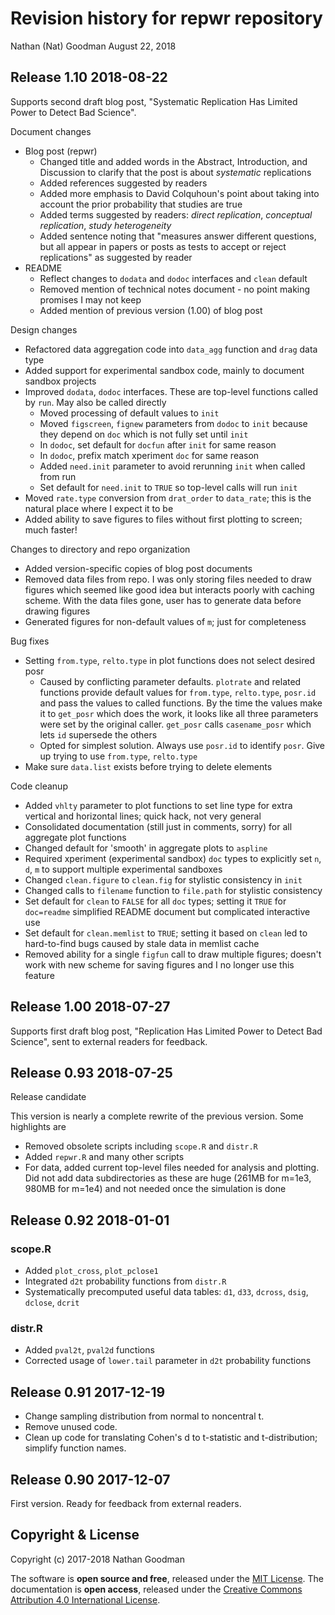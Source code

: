Revision history for repwr repository
================
Nathan (Nat) Goodman
August 22, 2018

<!-- NEWS.md is generated from NEWS.Rmd. Please edit that file -->
Release 1.10 2018-08-22
-----------------------

Supports second draft blog post, "Systematic Replication Has Limited Power to Detect Bad Science".

Document changes

-   Blog post (repwr)
    -   Changed title and added words in the Abstract, Introduction, and Discussion to clarify that the post is about *systematic* replications
    -   Added references suggested by readers
    -   Added more emphasis to David Colquhoun's point about taking into account the prior probability that studies are true
    -   Added terms suggested by readers: *direct replication*, *conceptual replication*, *study heterogeneity*
    -   Added sentence noting that "measures answer different questions, but all appear in papers or posts as tests to accept or reject replications" as suggested by reader
-   README
    -   Reflect changes to `dodata` and `dodoc` interfaces and `clean` default
    -   Removed mention of technical notes document - no point making promises I may not keep
    -   Added mention of previous version (1.00) of blog post

Design changes

-   Refactored data aggregation code into `data_agg` function and `drag` data type
-   Added support for experimental sandbox code, mainly to document sandbox projects
-   Improved `dodata`, `dodoc` interfaces. These are top-level functions called by `run`. May also be called directly
    -   Moved processing of default values to `init`
    -   Moved `figscreen`, `fignew` parameters from `dodoc` to `init` because they depend on `doc` which is not fully set until `init`
    -   In `dodoc`, set default for `docfun` after `init` for same reason
    -   In `dodoc`, prefix match xperiment `doc` for same reason
    -   Added `need.init` parameter to avoid rerunning `init` when called from run
    -   Set default for `need.init` to `TRUE` so top-level calls will run `init`
-   Moved `rate.type` conversion from `drat_order` to `data_rate`; this is the natural place where I expect it to be
-   Added ability to save figures to files without first plotting to screen; much faster!

Changes to directory and repo organization

-   Added version-specific copies of blog post documents
-   Removed data files from repo. I was only storing files needed to draw figures which seemed like good idea but interacts poorly with caching scheme. With the data files gone, user has to generate data before drawing figures
-   Generated figures for non-default values of `m`; just for completeness

Bug fixes

-   Setting `from.type`, `relto.type` in plot functions does not select desired posr
    -   Caused by conflicting parameter defaults. `plotrate` and related functions provide default values for `from.type`, `relto.type`, `posr.id` and pass the values to called functions. By the time the values make it to `get_posr` which does the work, it looks like all three parameters were set by the original caller. `get_posr` calls `casename_posr` which lets `id` supersede the others
    -   Opted for simplest solution. Always use `posr.id` to identify `posr`. Give up trying to use `from.type`, `relto.type`
-   Make sure `data.list` exists before trying to delete elements

Code cleanup

-   Added `vhlty` parameter to plot functions to set line type for extra vertical and horizontal lines; quick hack, not very general
-   Consolidated documentation (still just in comments, sorry) for all aggregate plot functions
-   Changed default for 'smooth' in aggregate plots to `aspline`
-   Required xperiment (experimental sandbox) `doc` types to explicitly set `n`, `d`, `m` to support multiple experimental sandboxes
-   Changed `clean.figure` to `clean.fig` for stylistic consistency in `init`
-   Changed calls to `filename` function to `file.path` for stylistic consistency
-   Set default for `clean` to `FALSE` for all `doc` types; setting it `TRUE` for `doc=readme` simplified README document but complicated interactive use
-   Set default for `clean.memlist` to `TRUE`; setting it based on `clean` led to hard-to-find bugs caused by stale data in memlist cache
-   Removed ability for a single `figfun` call to draw multiple figures; doesn't work with new scheme for saving figures and I no longer use this feature

Release 1.00 2018-07-27
-----------------------

Supports first draft blog post, "Replication Has Limited Power to Detect Bad Science", sent to external readers for feedback.

Release 0.93 2018-07-25
-----------------------

Release candidate

This version is nearly a complete rewrite of the previous version. Some highlights are

-   Removed obsolete scripts including `scope.R` and `distr.R`
-   Added `repwr.R` and many other scripts
-   For data, added current top-level files needed for analysis and plotting. Did not add data subdirectories as these are huge (261MB for m=1e3, 980MB for m=1e4) and not needed once the simulation is done

Release 0.92 2018-01-01
-----------------------

### scope.R

-   Added `plot_cross`, `plot_pclose1`
-   Integrated `d2t` probability functions from `distr.R`
-   Systematically precomputed useful data tables: `d1`, `d33`, `dcross`, `dsig`, `dclose`, `dcrit`

### distr.R

-   Added `pval2t`, `pval2d` functions
-   Corrected usage of `lower.tail` parameter in `d2t` probability functions

Release 0.91 2017-12-19
-----------------------

-   Change sampling distribution from normal to noncentral t.
-   Remove unused code.
-   Clean up code for translating Cohen's d to t-statistic and t-distribution; simplify function names.

Release 0.90 2017-12-07
-----------------------

First version. Ready for feedback from external readers.

Copyright & License
-------------------

Copyright (c) 2017-2018 Nathan Goodman

The software is **open source and free**, released under the [MIT License](https://opensource.org/licenses/MIT). The documentation is **open access**, released under the [Creative Commons Attribution 4.0 International License](https://creativecommons.org/licenses/by/4.0).
